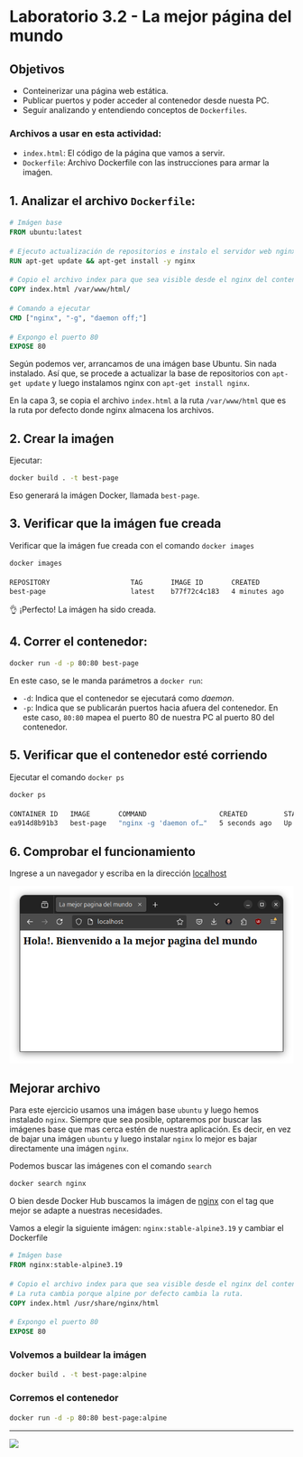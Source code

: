 # Laboratorio 3.2 - La mejor página del mundo

## Objetivos
- Conteinerizar una página web estática.
- Publicar puertos y poder acceder al contenedor desde nuesta PC.
- Seguir analizando y entendiendo conceptos de `Dockerfiles`.

### Archivos a usar en esta actividad:
- `index.html`: El código de la página que vamos a servir. 
- `Dockerfile`: Archivo Dockerfile con las instrucciones para armar la imaǵen.


## 1. Analizar el archivo `Dockerfile`:

```dockerfile
# Imágen base
FROM ubuntu:latest

# Ejecuto actualización de repositorios e instalo el servidor web nginx
RUN apt-get update && apt-get install -y nginx

# Copio el archivo index para que sea visible desde el nginx del contenedor
COPY index.html /var/www/html/

# Comando a ejecutar
CMD ["nginx", "-g", "daemon off;"]

# Expongo el puerto 80
EXPOSE 80
```

Según podemos ver, arrancamos de una imágen base Ubuntu. Sin nada instalado. Así que, se procede a actualizar la base de repositorios con `apt-get update` y luego instalamos nginx con `apt-get install nginx`.

En la capa 3, se copia el archivo `index.html` a la ruta `/var/www/html` que es la ruta por defecto donde nginx almacena los archivos.

## 2. Crear la imaǵen

Ejecutar:

```bash
docker build . -t best-page
```
Eso generará la imágen Docker, llamada `best-page`.

## 3. Verificar que la imágen fue creada

Verificar que la imágen fue creada con el comando `docker images`

```bash
docker images

REPOSITORY                    TAG       IMAGE ID       CREATED          SIZE
best-page                     latest    b77f72c4c183   4 minutes ago    125MB 
```

:ok_hand: ¡Perfecto! La imágen ha sido creada.

## 4. Correr el contenedor:

```bash
docker run -d -p 80:80 best-page
```

En este caso, se le manda parámetros a `docker run`:
- `-d`: Indica que el contenedor se ejecutará como *daemon*.
- `-p`: Indica que se publicarán puertos hacia afuera del contenedor. En este caso, `80:80` mapea el puerto 80 de nuestra PC al puerto 80 del contenedor.

## 5. Verificar que el contenedor esté corriendo

Ejecutar el comando `docker ps`

```bash
docker ps

CONTAINER ID   IMAGE       COMMAND                  CREATED         STATUS         PORTS                               NAMES
ea914d8b91b3   best-page   "nginx -g 'daemon of…"   5 seconds ago   Up 5 seconds   0.0.0.0:80->80/tcp, :::80->80/tcp   funny_elgamal
```

## 6. Comprobar el funcionamiento

Ingrese a un navegador y escriba en la dirección [localhost](http://localhost)

![](./screenshot.png)

## Mejorar archivo

Para este ejercicio usamos una imágen base `ubuntu` y luego hemos instalado `nginx`. Siempre que sea posible, optaremos por buscar las imágenes base que mas cerca estén de nuestra aplicación. Es decir, en vez de bajar una imágen `ubuntu` y luego instalar `nginx` lo mejor es bajar directamente una imágen `nginx`.

Podemos buscar las imágenes con el comando `search`

```bash
docker search nginx
```

O bien desde Docker Hub buscamos la imágen de <a href="https://hub.docker.com/_/nginx" target="_blank">nginx</a> con el tag que mejor se adapte a nuestras necesidades.


Vamos a elegir la siguiente imágen: `nginx:stable-alpine3.19` y cambiar el Dockerfile

```dockerfile
# Imágen base
FROM nginx:stable-alpine3.19

# Copio el archivo index para que sea visible desde el nginx del contenedor
# La ruta cambia porque alpine por defecto cambia la ruta.
COPY index.html /usr/share/nginx/html

# Expongo el puerto 80
EXPOSE 80

```

### Volvemos a buildear la imágen

```bash
docker build . -t best-page:alpine

```

### Corremos el contenedor

```bash
docker run -d -p 80:80 best-page:alpine
```

---------------

![](../../img/footer.svg)